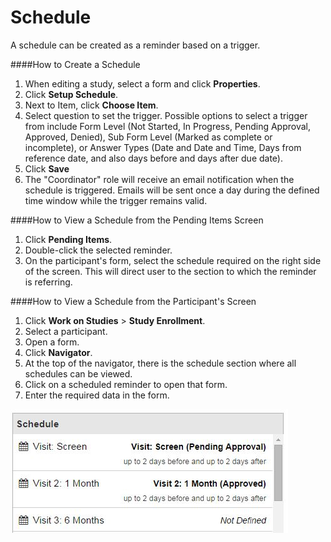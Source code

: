 # Schedule

A schedule can be created as a reminder based on a trigger.

####How to Create a Schedule
1. When editing a study, select a form and click **Properties**.
2. Click **Setup Schedule**.
3. Next to Item, click **Choose Item**.
4. Select question to set the trigger. Possible options to select a trigger from include Form Level (Not Started, In Progress, Pending Approval, Approved, Denied), Sub Form Level (Marked as complete or incomplete), or Answer Types (Date and Date and Time, Days from reference date, and also days before and days after due date).
5. Click **Save**
6. The "Coordinator" role will receive an email notification when the schedule is triggered. Emails will be sent once a day during the defined time window while the trigger remains valid.

####How to View a Schedule from the Pending Items Screen
1. Click **Pending Items**.
2. Double-click the selected reminder.
3. On the participant's form, select the schedule required on the right side of the screen. This will direct user to the section to which the reminder is referring.

####How to View a Schedule from the Participant's Screen
1. Click **Work on Studies** > **Study Enrollment**.
2. Select a participant.
3. Open a form.
4. Click **Navigator**.
5. At the top of the navigator, there is the schedule section where all schedules can be viewed.
6. Click on a scheduled reminder to open that form.
7. Enter the required data in the form.

![](Schedule.JPG)

